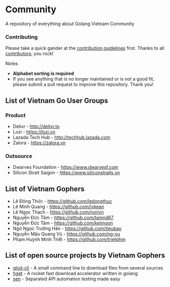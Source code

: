 # Community

A repository of everything about Golang Vietnam Community

### Contributing

Please take a quick gander at the [contribution guidelines](https://github.com/avelino/awesome-go/blob/master/CONTRIBUTING.md) first. Thanks to all [contributors](https://github.com/avelino/awesome-go/graphs/contributors); you rock!

Notes

- **Alphabet sorting is required**
- If you see anything that is no longer maintained or is not a good fit, please submit a pull request to improve this repository. Thank you!

## List of Vietnam Go User Groups

### Product

- Delivr - http://delivr.to
- Lozi - https://lozi.vn
- Lazada Tech Hub - http://techhub.lazada.com
- Zalora - https://zalora.vn

### Outsource

- Dwarves Foundation - https://www.dwarvesf.com
- Silicon Strait Saigon - https://www.siliconstraits.vn

## List of Vietnam Gophers

- Lê Đông Thức - https://github.com/ledongthuc
- Lê Minh Quang - https://github.com/ivkean
- Lê Ngọc Thạch - https://github.com/runivn
- Nguyễn Đức Tâm - https://github.com/tamnd87
- Nguyễn Đức Tâm - https://github.com/keimoon
- Ngô Ngọc Trường Hân - https://github.com/tieubao
- Nguyễn Mậu Quang Vũ - https://github.com/ng-vu
- Phạm Huỳnh Minh Triết - https://github.com/trietphm

## List of open source projects by Vietnam Gophers

- [glod-cli](https://github.com/dwarvesf/glod-cli) - A small command line to download files from several sources
- [hget](https://github.com/huydx/hget) - A rocket fast download accelerator written in golang
- [sen](https://github.com/dwarvesf/sen) - Separated API automation testing made easy
